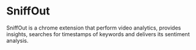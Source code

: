 # SniffOut
SniffOut is a chrome extension that perform video analytics, provides insights, searches for timestamps of keywords and delivers its sentiment analysis.
